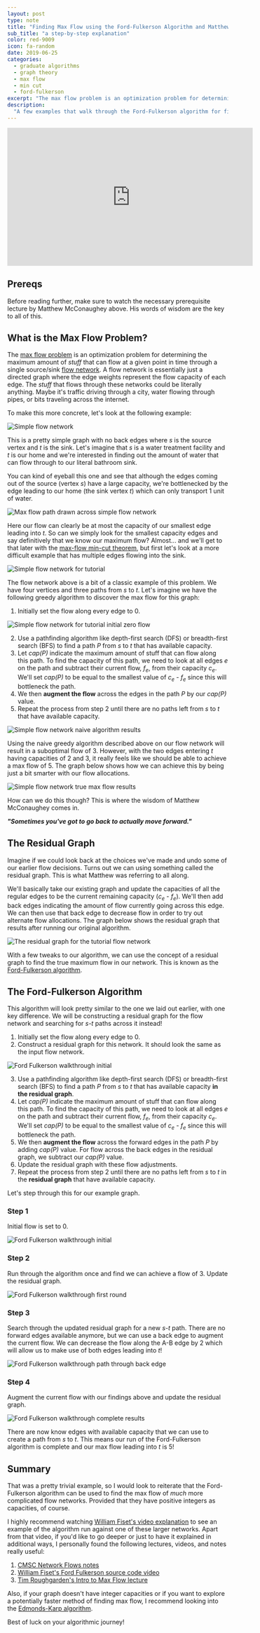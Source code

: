 ```yaml
---
layout: post
type: note
title: "Finding Max Flow using the Ford-Fulkerson Algorithm and Matthew McConaughey"
sub_title: "a step-by-step explanation"
color: red-9009
icon: fa-random
date: 2019-06-25
categories:
  - graduate algorithms
  - graph theory
  - max flow
  - min cut
  - ford-fulkerson
excerpt: "The max flow problem is an optimization problem for determining the maximum amount of 'stuff' that can flow at a given point in time through a single source/sink flow network. A flow network is essentially just a directed graph where the edge weights represent the flow capacity of each edge. The 'stuff' that flows through these networks could be literally anything. Maybe it's traffic driving through a city, water flowing through pipes, or bits traveling across the information superhighway. This post walks through how to use the Ford-Fulkerson to determine the max flow of a network."
description:
  "A few examples that walk through the Ford-Fulkerson algorithm for finding Max Flow through a flow network graph. Now including the wise words of Matthew McConaughey."
---
```

<iframe width="560" height="315" src="https://www.youtube-nocookie.com/embed/aq5ecBaOb6Y" frameborder="0" allow="accelerometer; autoplay; encrypted-media; gyroscope; picture-in-picture" allowfullscreen></iframe>

## Prereqs

Before reading further, make sure to watch the necessary prerequisite lecture by Matthew McConaughey above. His words of wisdom are the key to all of this.

## What is the Max Flow Problem?

The [max flow problem](https://en.wikipedia.org/wiki/Maximum_flow_problem) is an optimization problem for determining the maximum amount of _stuff_ that can flow at a given point in time through a single source/sink [flow network](https://en.wikipedia.org/wiki/Flow_network). A flow network is essentially just a directed graph where the edge weights represent the flow capacity of each edge. The _stuff_ that flows through these networks could be literally anything. Maybe it's traffic driving through a city, water flowing through pipes, or bits traveling across the internet.

To make this more concrete, let's look at the following example:

<div>
<img src="https://images.downey.io/max-flow/max-flow-1.png" alt="Simple flow network">
</div>

This is a pretty simple graph with no back edges where _s_ is the source vertex and _t_ is the sink. Let's imagine that _s_ is a water treatment facility and _t_ is our home and we're interested in finding out the amount of water that can flow through to our literal bathroom sink.

You can kind of eyeball this one and see that although the edges coming out of the source (vertex _s_) have a large capacity, we're bottlenecked by the edge leading to our home (the sink vertex _t_) which can only transport 1 unit of water.

<div>
<img src="https://images.downey.io/max-flow/max-flow-2.png" alt="Max flow path drawn across simple flow network">
</div>

Here our flow can clearly be at most the capacity of our smallest edge leading into _t_. So can we simply look for the smallest capacity edges and say definitively that we know our maximum flow? Almost... and we'll get to that later with the [max-flow min-cut theorem](https://en.wikipedia.org/wiki/Max-flow_min-cut_theorem), but first let's look at a more difficult example that has multiple edges flowing into the sink.

<div>
<img src="https://images.downey.io/max-flow/max-flow-3.png" alt="Simple flow network for tutorial">
</div>

The flow network above is a bit of a classic example of this problem. We have four vertices and three paths from _s_ to _t_. Let's imagine we have the following greedy algorithm to discover the max flow for this graph:

1. Initially set the flow along every edge to 0.

<div>
<img src="https://images.downey.io/max-flow/max-flow-4.png" alt="Simple flow network for tutorial initial zero flow">
</div>

2. Use a pathfinding algorithm like depth-first search (DFS) or breadth-first search (BFS) to find a path _P_ from _s_ to _t_ that has available capacity.
3. Let _cap(P)_ indicate the maximum amount of stuff that can flow along this path. To find the capacity of this path, we need to look at all edges _e_ on the path and subtract their current flow, _f<sub>e</sub>_, from their capacity _c<sub>e</sub>_. We'll set _cap(P)_ to be equal to the smallest value of _c<sub>e</sub>_ - _f<sub>e</sub>_ since this will bottleneck the path.
4. We then **augment the flow** across the edges in the path _P_ by our _cap(P)_ value.
5. Repeat the process from step 2 until there are no paths left from _s_ to _t_ that have available capacity.

<div>
<img src="https://images.downey.io/max-flow/max-flow-5.png" alt="Simple flow network naive algorithm results">
</div>

Using the naive greedy algorithm described above on our flow network will result in a suboptimal flow of 3. However, with the two edges entering _t_ having capacities of 2 and 3, it really feels like we should be able to achieve a max flow of 5. The graph below shows how we can achieve this by being just a bit smarter with our flow allocations.

<div>
<img src="https://images.downey.io/max-flow/max-flow-6.png" alt="Simple flow network true max flow results">
</div>

How can we do this though? This is where the wisdom of Matthew McConaughey comes in.

_**"Sometimes you've got to go back to actually move forward."**_

## The Residual Graph

Imagine if we could look back at the choices we've made and undo some of our earlier flow decisions. Turns out we can using something called the residual graph. This is what Matthew was referring to all along.

We'll basically take our existing graph and update the capacities of all the regular edges to be the current remaining capacity (_c<sub>e</sub>_ - _f<sub>e</sub>_). We'll then add back edges indicating the amount of flow currently going across this edge. We can then use that back edge to decrease flow in order to try out alternate flow allocations. The graph below shows the residual graph that results after running our original algorithm.

<div>
<img src="https://images.downey.io/max-flow/max-flow-7.png" alt="The residual graph for the tutorial flow network">
</div>

With a few tweaks to our algorithm, we can use the concept of a residual graph to find the true maximum flow in our network. This is known as the [Ford-Fulkerson algorithm](https://en.wikipedia.org/wiki/Ford%E2%80%93Fulkerson_algorithm).

## The Ford-Fulkerson Algorithm
This algorithm will look pretty similar to the one we laid out earlier, with one key difference. We will be constructing a residual graph for the flow network and searching for _s-t_ paths across it instead!

1. Initially set the flow along every edge to 0.
2. Construct a residual graph for this network. It should look the same as the input flow network.

<div>
<img src="https://images.downey.io/max-flow/max-flow-8.png" alt="Ford Fulkerson walkthrough initial">
</div>

3. Use a pathfinding algorithm like depth-first search (DFS) or breadth-first search (BFS) to find a path _P_ from _s_ to _t_ that has available capacity **in the residual graph**.
4. Let _cap(P)_ indicate the maximum amount of stuff that can flow along this path. To find the capacity of this path, we need to look at all edges _e_ on the path and subtract their current flow, _f<sub>e</sub>_, from their capacity _c<sub>e</sub>_. We'll set _cap(P)_ to be equal to the smallest value of _c<sub>e</sub>_ - _f<sub>e</sub>_ since this will bottleneck the path.
5. We then **augment the flow** across the forward edges in the path _P_ by adding _cap(P)_ value. For flow across the back edges in the residual graph, we subtract our _cap(P)_ value.
6. Update the residual graph with these flow adjustments.
7. Repeat the process from step 2 until there are no paths left from _s_ to _t_ in the **residual graph** that have available capacity.

Let's step through this for our example graph.

### Step 1
Initial flow is set to 0.

<div>
<img src="https://images.downey.io/max-flow/max-flow-8.png" alt="Ford Fulkerson walkthrough initial">
</div>

### Step 2
Run through the algorithm once and find we can achieve a flow of 3. Update the residual graph.

<div>
<img src="https://images.downey.io/max-flow/max-flow-9.png" alt="Ford Fulkerson walkthrough first round">
</div>

### Step 3
Search through the updated residual graph for a new _s-t_ path. There are no forward edges available anymore, but we can use a back edge to augment the current flow. We can decrease the flow along the A-B edge by 2 which will allow us to make use of both edges leading into _t_!

<div>
<img src="https://images.downey.io/max-flow/max-flow-10.png" alt="Ford Fulkerson walkthrough path through back edge">
</div>

### Step 4
Augment the current flow with our findings above and update the residual graph.

<div>
<img src="https://images.downey.io/max-flow/max-flow-11.png" alt="Ford Fulkerson walkthrough complete results">
</div>

There are now know edges with available capacity that we can use to create a path from _s_ to _t_. This means our run of the Ford-Fulkerson algorithm is complete and our max flow leading into _t_ is 5!

## Summary
That was a pretty trivial example, so I would look to reiterate that the Ford-Fulkerson algorithm can be used to find the max flow of _much_ more complicated flow networks. Provided that they have positive integers as capacities, of course.

I highly recommend watching [William Fiset's video explanation](https://www.youtube.com/watch?v=LdOnanfc5TM) to see an example of the algorithm run against one of these larger networks. Apart from that video, if you'd like to go deeper or just to have it explained in additional ways, I personally found the following lectures, videos, and notes really useful:

1. [CMSC Network Flows notes](https://www.cs.cmu.edu/~ckingsf/bioinfo-lectures/netflow.pdf)
2. [William Fiset's Ford Fulkerson source code video](https://www.youtube.com/watch?v=Xu8jjJnwvxE)
3. [Tim Roughgarden's Intro to Max Flow lecture](https://www.youtube.com/watch?v=dorq_YA6plQ)

Also, if your graph doesn't have integer capacities or if you want to explore a potentially faster method of finding max flow, I recommend looking into the [Edmonds-Karp algorithm](https://www.youtube.com/watch?v=OViaWp9Q-Oc).

Best of luck on your algorithmic journey!
